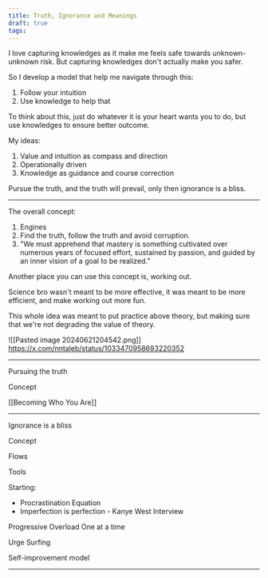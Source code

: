 ```yaml
---
title: Truth, Ignorance and Meanings
draft: true
tags:
---
```

I love capturing knowledges as it make me feels safe towards unknown-unknown risk. But capturing knowledges don't actually make you safer.

So I develop a model that help me navigate through this:

1. Follow your intuition
2. Use knowledge to help that

To think about this, just do whatever it is your heart wants you to do, but use knowledges to ensure better outcome. 

My ideas:
1. Value and intuition as compass and direction
2. Operationally driven 
3. Knowledge as guidance and course correction

Pursue the truth, and the truth will prevail, only then ignorance is a bliss.

---
The overall concept:

1. Engines
2. Find the truth, follow the truth and avoid corruption.
3. "We must apprehend that mastery is something cultivated over numerous years of focused effort, sustained by passion, and guided by an inner vision of a goal to be realized."













Another place you can use this concept is, working out.

Science bro wasn't meant to be more effective, it was meant to be more efficient, and make working out more fun.





This whole idea was meant to put practice above theory, but making sure that we're not degrading the value of theory. 


![[Pasted image 20240621204542.png]]
https://x.com/nntaleb/status/1033470958693220352


----
Pursuing the truth

Concept

[[Becoming Who You Are]]

------
Ignorance is a bliss

Concept

Flows



Tools

Starting:
- Procrastination Equation
- Imperfection is perfection - Kanye West Interview


Progressive Overload
One at a time

Urge Surfing

Self-improvement model


-------


